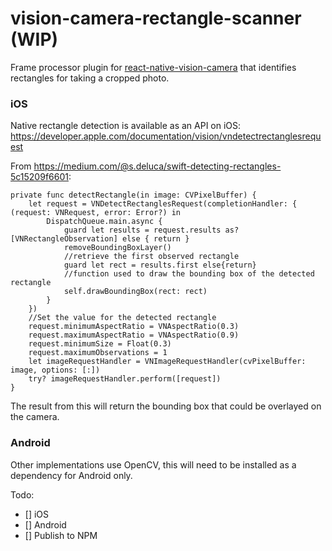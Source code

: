 # vision-camera-rectangle-scanner (WIP)

Frame processor plugin for [react-native-vision-camera](https://mrousavy.com/react-native-vision-camera/) that identifies rectangles for taking a cropped photo.

### iOS

Native rectangle detection is available as an API on iOS: https://developer.apple.com/documentation/vision/vndetectrectanglesrequest

From https://medium.com/@s.deluca/swift-detecting-rectangles-5c15209f6601:

```code
private func detectRectangle(in image: CVPixelBuffer) {
    let request = VNDetectRectanglesRequest(completionHandler: { (request: VNRequest, error: Error?) in
        DispatchQueue.main.async {
            guard let results = request.results as? [VNRectangleObservation] else { return }
            removeBoundingBoxLayer()
            //retrieve the first observed rectangle
            guard let rect = results.first else{return}
            //function used to draw the bounding box of the detected rectangle
            self.drawBoundingBox(rect: rect)
        }
    })
    //Set the value for the detected rectangle
    request.minimumAspectRatio = VNAspectRatio(0.3)
    request.maximumAspectRatio = VNAspectRatio(0.9)
    request.minimumSize = Float(0.3)
    request.maximumObservations = 1
    let imageRequestHandler = VNImageRequestHandler(cvPixelBuffer: image, options: [:])
    try? imageRequestHandler.perform([request])
}
```

The result from this will return the bounding box that could be overlayed on the camera.

### Android 

Other implementations use OpenCV, this will need to be installed as a dependency for Android only.


Todo:
- [] iOS
- [] Android
- [] Publish to NPM